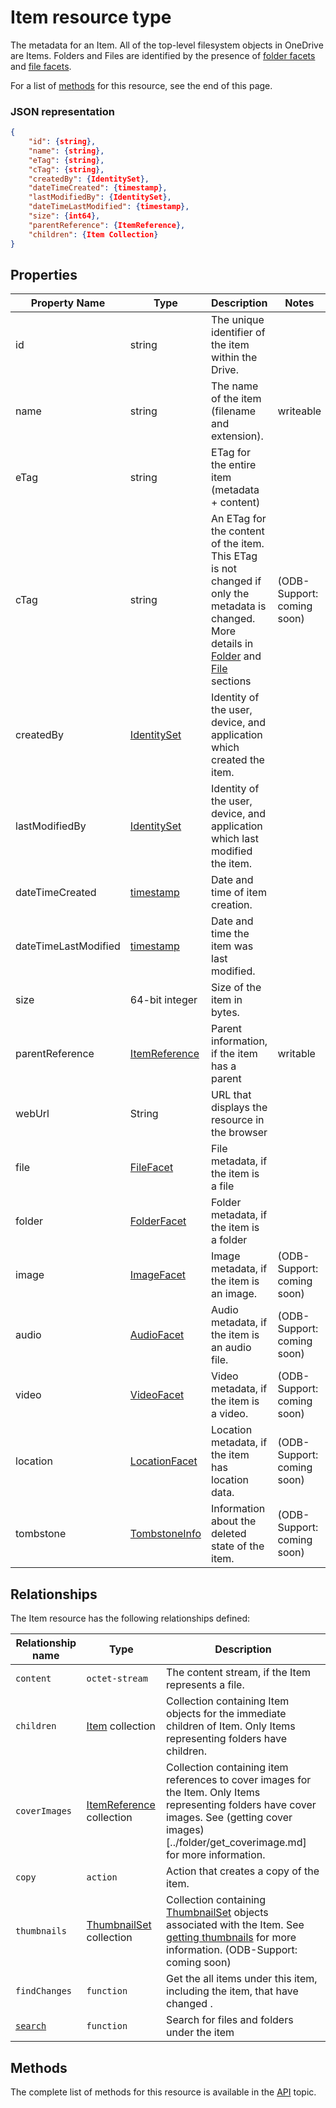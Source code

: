 ﻿# Item resource type
The metadata for an Item.
All of the top-level filesystem objects in OneDrive are Items.
Folders and Files are identified by the presence of [folder facets](folder_facet.md) and [file facets](file.md).

For a list of [methods](#methods) for this resource, see the end of this page.

### JSON representation

```json
{
	"id": {string},
	"name": {string},
	"eTag": {string},
	"cTag": {string},
	"createdBy": {IdentitySet},
	"dateTimeCreated": {timestamp},
	"lastModifiedBy": {IdentitySet},
	"dateTimeLastModified": {timestamp},
	"size": {int64},
	"parentReference": {ItemReference},
	"children": {Item Collection}
}
```
## Properties
Property Name | Type | Description | Notes
--- | --- | --- | ---
id | string | The unique identifier of the item within the Drive. |
name | string | The name of the item (filename and extension). | writeable
eTag | string | ETag for the entire item (metadata + content) |
cTag | string | An ETag for the content of the item. This ETag is not changed if only the metadata is changed. More details in [Folder](folder.md) and [File](file.md) sections |(ODB-Support: coming soon)
createdBy | [IdentitySet](identity_coll.md) | Identity of the user, device, and application which created the item. |
lastModifiedBy | [IdentitySet](identity_coll.md) | Identity of the user, device, and application which last modified the item. |
dateTimeCreated | [timestamp](timestamp.md) | Date and time of item creation. |
dateTimeLastModified | [timestamp](timestamp.md) | Date and time the item was last modified. |
size | 64-bit integer | Size of the item in bytes. |
parentReference | [ItemReference](iteminfo.md) | Parent information, if the item has a parent | writable
webUrl | String | URL that displays the resource in the browser |
file | [FileFacet](file_facet.md) | File metadata, if the item is a file |
folder | [FolderFacet](folder_facet.md) | Folder metadata, if the item is a folder |
image | [ImageFacet](photo_facet.md) | Image metadata, if the item is an image. |(ODB-Support: coming soon)
audio | [AudioFacet](audio_facet.md) | Audio metadata, if the item is an audio file. |(ODB-Support: coming soon)
video | [VideoFacet](video_facet.md) | Video metadata, if the item is a video. |(ODB-Support: coming soon)
location | [LocationFacet](location_facet.md) | Location metadata, if the item has location data. |(ODB-Support: coming soon)
tombstone | [TombstoneInfo](tombstone_info.md) | Information about the deleted state of the item. |(ODB-Support: coming soon)

## Relationships

The Item resource has the following relationships defined:

Relationship name | Type | Description
--- | --- | ---
`content` | `octet-stream` | The content stream, if the Item represents a file.
`children` | [Item](item.md) collection | Collection containing Item objects for the immediate children of Item. Only Items representing folders have children.
`coverImages` | [ItemReference](iteminfo.md) collection | Collection containing item references to cover images for the Item. Only Items representing folders have cover images. See (getting cover images)[../folder/get_coverimage.md] for more information.
`copy` | `action` | Action that creates a copy of the item.
`thumbnails` | [ThumbnailSet](thumbnail_set.md) collection | Collection containing [ThumbnailSet](thumbnail_set.md) objects associated with the Item. See [getting thumbnails](../items/get_thumbnails.md) for more information. (ODB-Support: coming soon)
`findChanges` | `function` | Get the all items under this item, including the item, that have changed .
[`search`](folders/search.md) | `function` | Search for files and folders under the item

## Methods

The complete list of methods for this resource is available in the [API](../API.md) topic.
